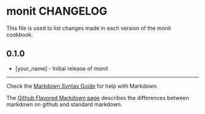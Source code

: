 # monit CHANGELOG

This file is used to list changes made in each version of the monit cookbook.

## 0.1.0
- [your_name] - Initial release of monit

- - -
Check the [Markdown Syntax Guide](http://daringfireball.net/projects/markdown/syntax) for help with Markdown.

The [Github Flavored Markdown page](http://github.github.com/github-flavored-markdown/) describes the differences between markdown on github and standard markdown.
